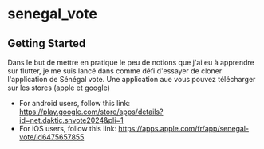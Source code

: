 # senegal_vote


## Getting Started

Dans le but de mettre en pratique le peu de notions que j'ai eu à apprendre sur flutter, je me suis lancé dans comme défi d'essayer de cloner l'application de Sénégal vote.
Une application aue vous pouvez télécharger sur les stores (apple et google)
- For android users, follow this link: https://play.google.com/store/apps/details?id=net.daktic.snvote2024&pli=1
- For iOS users, follow this link: https://apps.apple.com/fr/app/senegal-vote/id6475657855


